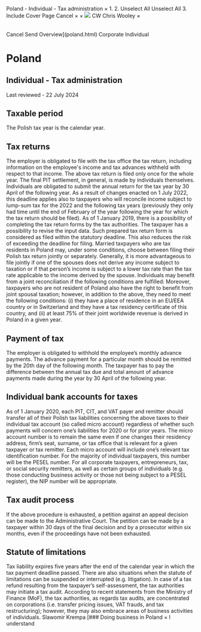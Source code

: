 Poland - Individual - Tax administration
×
1.
2.
Unselect All
Unselect All
3.
Include Cover Page
Cancel
×
×
![](-/media/world-wide-tax-summaries/attachments/global---chris-wooley.ashx%3Frev=ac5e5f3223b34096b1afc2a6009c7320&revision=ac5e5f32-23b3-4096-b1af-c2a6009c7320&hash=859B7ADC84DC2CBEC9760E9E6EE7DE6D0A8BFCDF)
CW
Chris Wooley
×
######
Cancel
Send
Overview](poland.html)
Corporate
Individual
# Poland
## Individual - Tax administration
Last reviewed - 22 July 2024
## Taxable period
The Polish tax year is the calendar year.
## Tax returns
The employer is obligated to file with the tax office the tax return, including information on the employee's income and tax advances withheld with respect to that income. The above tax return is filed only once for the whole year.
The final PIT settlement, in general, is made by individuals themselves. Individuals are obligated to submit the annual return for the tax year by 30 April of the following year. As a result of changes enacted on 1 July 2022, this deadline applies also to taxpayers who will reconcile income subject to lump-sum tax for the 2022 and the following tax years (previously they only had time until the end of February of the year following the year for which the tax return should be filed).
As of 1 January 2019, there is a possibility of completing the tax return forms by the tax authorities. The taxpayer has a possibility to revise the input data. Such prepared tax return form is considered as filed within the statutory deadline. This also reduces the risk of exceeding the deadline for filing.
Married taxpayers who are tax residents in Poland may, under some conditions, choose between filing their Polish tax return jointly or separately. Generally, it is more advantageous to file jointly if one of the spouses does not derive any income subject to taxation or if that person’s income is subject to a lower tax rate than the tax rate applicable to the income derived by the spouse.
Individuals may benefit from a joint reconciliation if the following conditions are fulfilled:
Moreover, taxpayers who are not resident of Poland also have the right to benefit from joint spousal taxation; however, in addition to the above, they need to meet the following conditions: (i) they have a place of residence in an EU/EEA country or in Switzerland and they have a tax residency certificate of this country, and (ii) at least 75% of their joint worldwide revenue is derived in Poland in a given year.
## Payment of tax
The employer is obligated to withhold the employee’s monthly advance payments. The advance payment for a particular month should be remitted by the 20th day of the following month.
The taxpayer has to pay the difference between the annual tax due and total amount of advance payments made during the year by 30 April of the following year.
## Individual bank accounts for taxes
As of 1 January 2020, each PIT, CIT, and VAT payer and remitter should transfer all of their Polish tax liabilities concerning the above taxes to their individual tax account (so called micro account) regardless of whether such payments will concern one’s liabilities for 2020 or for prior years.
The micro account number is to remain the same even if one changes their residency address, firm’s seat, surname, or tax office that is relevant for a given taxpayer or tax remitter.
Each micro account will include one’s relevant tax identification number. For the majority of individual taxpayers, this number will be the PESEL number. For all corporate taxpayers, entrepreneurs, tax, or social security remitters, as well as certain groups of individuals (e.g. those conducting business activity or those not being subject to a PESEL register), the NIP number will be appropriate.
## Tax audit process
If the above procedure is exhausted, a petition against an appeal decision can be made to the Administrative Court. The petition can be made by a taxpayer within 30 days of the final decision and by a prosecutor within six months, even if the proceedings have not been exhausted.
## Statute of limitations
Tax liability expires five years after the end of the calendar year in which the tax payment deadline passed. There are also situations when the statute of limitations can be suspended or interrupted (e.g. litigation).
In case of a tax refund resulting from the taxpayer’s self-assessment, the tax authorities may initiate a tax audit.
According to recent statements from the Ministry of Finance (MoF), the tax authorities, as regards tax audits, are concentrated on corporations (i.e. transfer pricing issues, VAT frauds, and tax restructuring); however, they may also embrace areas of business activities of individuals.
Slawomir Krempa
[### Doing business in Poland
×
I understand